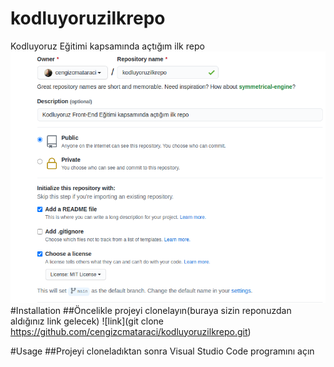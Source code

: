 # kodluyoruzilkrepo

Kodluyoruz Eğitimi kapsamında açtığım ilk repo
![kodluyoruz eğitim](https://raw.githubusercontent.com/Kodluyoruz/taskforce/main/git/odev1/figures/github.png)
#Installation
##Öncelikle projeyi clonelayın(buraya sizin reponuzdan aldığınız link gelecek)
![link](git clone https://github.com/cengizcmataraci/kodluyoruzilkrepo.git)

#Usage
##Projeyi cloneladıktan sonra Visual Studio Code programını açın

